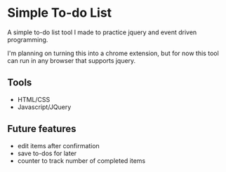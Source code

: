 # Simple To-do List

A simple to-do list tool I made to practice jquery and event driven programming.

I'm planning on turning this into a chrome extension, but for now this tool can run in any browser that supports jquery.

## Tools
- HTML/CSS
- Javascript/JQuery

## Future features
- edit items after confirmation
- save to-dos for later
- counter to track number of completed items